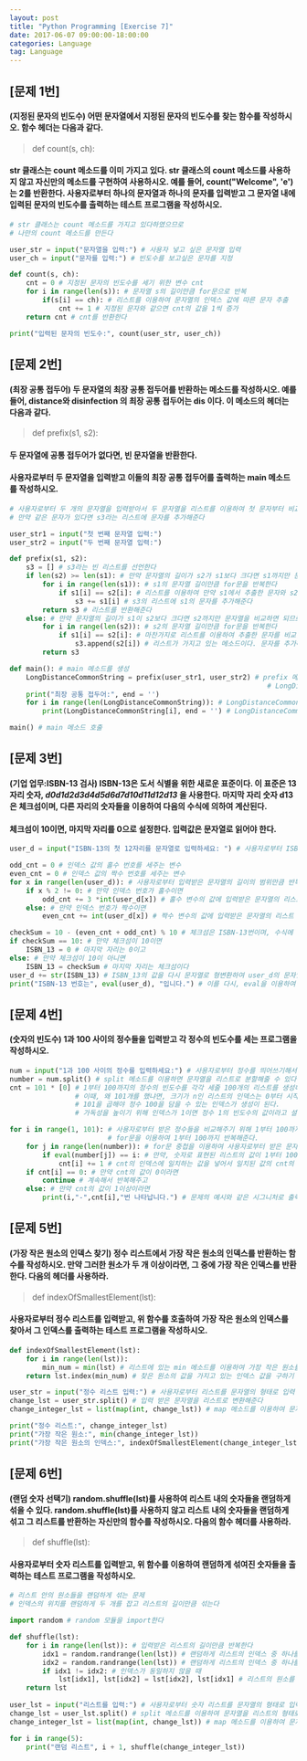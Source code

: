 ```yaml
---
layout: post
title: "Python Programming [Exercise 7]"
date: 2017-06-07 09:00:00-18:00:00
categories: Language
tag: Language
---
```


## [문제 1번] 
#### (지정된 문자의 빈도수) 어떤 문자열에서 지정된 문자의 빈도수를 찾는 함수를 작성하시오. 함수 헤더는 다음과 같다.
> def count(s, ch): 

#### str 클래스는 count 메소드를 이미 가지고 있다. str 클래스의 count 메소드를 사용하지 않고 자신만의 메소드를 구현하여 사용하시오. 예를 들어, count("Welcome", 'e')는 2를 반환한다. 사용자로부터 하나의 문자열과 하나의 문자를 입력받고 그 문자열 내에 입력된 문자의 빈도수를 출력하는 테스트 프로그램을 작성하시오.
```python
# str 클래스는 count 메소드를 가지고 있다하였으므로 
# 나만의 count 메소드를 만든다

user_str = input("문자열을 입력:") # 사용자 넣고 싶은 문자열 입력
user_ch = input("문자를 입력:") # 빈도수를 보고싶은 문자를 지정

def count(s, ch):
    cnt = 0 # 지정된 문자의 빈도수를 세기 위한 변수 cnt
    for i in range(len(s)): # 문자열 s의 길이만큼 for문으로 반복
        if(s[i] == ch): # 리스트를 이용하여 문자열의 인덱스 값에 따른 문자 추출
            cnt += 1 # 지정된 문자와 같으면 cnt의 값을 1씩 증가
    return cnt # cnt를 반환한다

print("입력된 문자의 빈도수:", count(user_str, user_ch))
```

## [문제 2번] 
#### (최장 공통 접두어) 두 문자열의 최장 공통 접두어를 반환하는 메소드를 작성하시오. 예를 들어, distance와 disinfection 의 최장 공통 접두어는 dis 이다. 이 메소드의 헤더는 다음과 같다. 
> def prefix(s1, s2):

#### 두 문자열에 공통 접두어가 없다면, 빈 문자열을 반환한다.
#### 사용자로부터 두 문자열을 입력받고 이들의 최장 공통 접두어를 출력하는 main 메소드를 작성하시오.
```python
# 사용자로부터 두 개의 문자열을 입력받아서 두 문자열을 리스트를 이용하여 첫 문자부터 비교를 시작하며
# 만약 같은 문자가 있다면 s3라는 리스트에 문자를 추가해준다

user_str1 = input("첫 번째 문자열 입력:")
user_str2 = input("두 번째 문자열 입력:")

def prefix(s1, s2): 
    s3 = [] # s3라는 빈 리스트를 선언한다
    if len(s2) >= len(s1): # 만약 문자열의 길이가 s2가 s1보다 크다면 s1까지만 문자열을 비교하면 되므로
        for i in range(len(s1)): # s1의 문자열 길이만큼 for문을 반복한다
            if s1[i] == s2[i]: # 리스트를 이용하여 만약 s1에서 추출한 문자와 s2에서 추출한 문자와 같다면
                s3 += s1[i] # s3의 리스트에 s1의 문자를 추가해준다
        return s3 # 리스트를 반환해준다
    else: # 만약 문자열의 길이가 s1이 s2보다 크다면 s2까지만 문자열을 비교하면 되므로
        for i in range(len(s2)): # s2의 문자열 길이만큼 for문을 반복한다
            if s1[i] == s2[i]: # 마찬가지로 리스트를 이용하여 추출한 문자를 비교한다
                s3.append(s2[i]) # 리스트가 가지고 있는 메소드이다. 문자를 추가해주는 기능이 있다
        return s3

def main(): # main 메소드를 생성
    LongDistanceCommonString = prefix(user_str1, user_str2) # prefix 메소드에서 반환된 s3 리스트 값을 
                                                               # LongDistanceCommonString이라는 변수에 할당
    print("최장 공통 접두어:", end = '')
    for i in range(len(LongDistanceCommonString)): # LongDistanceCommonString의 길이만큼 for문을 이용하여반복
        print(LongDistanceCommonString[i], end = '') # LongDistanceCommonString의 문자를 띄어쓰기 없이 출력해준다

main() # main 메소드 호출
```

## [문제 3번]
#### (기업 업무:ISBN-13 검사) ISBN-13은 도서 식별을 위한 새로운 표준이다. 이 표준은 13자리 숫자, _d0d1d2d3d4d5d6d7d10d11d12d13_ 을 사용한다. 마지막 자리 숫자 d13은 체크섬이며, 다른 자리의 숫자들을 이용하여 다음의 수식에 의하여 계산된다.
#### 체크섬이 10이면, 마지막 자리를 0으로 설정한다. 입력값은 문자열로 읽어야 한다.
```python
user_d = input("ISBN-13의 첫 12자리를 문자열로 입력하세요: ") # 사용자로부터 ISBN의 12자리를 입력 받는다

odd_cnt = 0 # 인덱스 값의 홀수 번호를 세주는 변수
even_cnt = 0 # 인덱스 값의 짝수 번호를 세주는 변수
for x in range(len(user_d)): # 사용자로부터 입력받은 문자열의 길이의 범위만큼 반복한다
    if x % 2 != 0: # 만약 인덱스 번호가 홀수이면
        odd_cnt += 3 *int(user_d[x]) # 홀수 변수의 값에 입력받은 문자열의 리스트 원소의 값을 정수형으로 변환하여 3만큼 곱해서 더해준다
    else: # 만약 인덱스 번호가 짝수이면
        even_cnt += int(user_d[x]) # 짝수 변수의 값에 입력받은 문자열의 리스트 원소의 값을 정수형으로 변환하여 더해준다

checkSum = 10 - (even_cnt + odd_cnt) % 10 # 체크섬은 ISBN-13번이며, 수식에 의해 계산된 결과이다
if checkSum == 10: # 만약 체크섬이 10이면
    ISBN_13 = 0 # 마지막 자리는 0이고
else: # 만약 체크섬이 10이 아니면
    ISBN_13 = checkSum # 마지막 자리는 체크섬이다
user_d += str(ISBN_13) # ISBN_13의 값을 다시 문자열로 형변환하여 user_d의 문자열에 추가해준다
print("ISBN-13 번호는", eval(user_d), "입니다.") # 이를 다시, eval을 이용하여 숫자로 표현하여 출력한다
```

## [문제 4번]
#### (숫자의 빈도수) 1과 100 사이의 정수들을 입력받고 각 정수의 빈도수를 세는 프로그램을 작성하시오.
```python
num = input("1과 100 사이의 정수를 입력하세요:") # 사용자로부터 정수를 띄어쓰기해서 받는다. 이때, 문자열 형태로 받는다.
number = num.split() # split 메소드를 이용하면 문자열을 리스트로 분할해줄 수 있다
cnt = 101 * [0] # 1부터 100까지의 정수의 빈도수를 각각 세줄 100개의 리스트를 생성해준다.
                # 이때, 왜 101개를 했냐면, 크기가 n인 리스트의 인덱스는 0부터 시작하여 n-1까지이므로
                # 101을 곱해야 정수 100을 담을 수 있는 인덱스가 생성이 된다.
                # 가독성을 높이기 위해 인덱스가 1이면 정수 1의 빈도수의 값이라고 설정해주었다.

for i in range(1, 101): # 사용자로부터 받은 정수들을 비교해주기 위해 1부터 100까지 하나씩 비교해주기 위해
                        # for문을 이용하여 1부터 100까지 반복해준다.
    for j in range(len(number)): # for문 중첩을 이용하여 사용자로부터 받은 문자열을 리스트로 변환하여 그 리스트의 길이만큼 반복한다.
        if eval(number[j]) == i: # 만약, 숫자로 표현된 리스트의 값이 1부터 100까지 하나씩 비교해서 같다면
            cnt[i] += 1 # cnt의 인덱스에 일치하는 값을 넣어서 일치된 값의 cnt의 값을 1만큼 증가시켜준다.
    if cnt[i] == 0: # 만약 cnt의 값이 0이라면 
        continue # 계속해서 반복해주고
    else: # 만약 cnt의 값이 1이상이라면
        print(i,"-",cnt[i],"번 나타납니다.") # 문제의 예시와 같은 시그니처로 출력해준다.
```

## [문제 5번]
#### (가장 작은 원소의 인덱스 찾기) 정수 리스트에서 가장 작은 원소의 인덱스를 반환하는 함수를 작성하시오. 만약 그러한 원소가 두 개 이상이라면, 그 중에 가장 작은 인덱스를 반환한다. 다음의 헤더를 사용하라.
> def indexOfSmallestElement(lst):

#### 사용자로부터 정수 리스트를 입력받고, 위 함수를 호출하여 가장 작은 원소의 인덱스를 찾아서 그 인덱스를 출력하는 테스트 프로그램을 작성하시오.
```python
def indexOfSmallestElement(lst):
    for i in range(len(lst)):
        min_num = min(lst) # 리스트에 있는 min 메소드를 이용하여 가장 작은 원소를 구한다
    return lst.index(min_num) # 찾은 원소의 값을 가지고 있는 인덱스 값을 구하기 위해 index 메소드를 이용한다

user_str = input("정수 리스트 입력:") # 사용자로부터 리스트를 문자열의 형태로 입력 받는다
change_lst = user_str.split() # 입력 받은 문자열을 리스트로 변환해준다
change_integer_lst = list(map(int, change_lst)) # map 메소드를 이용하여 문자열 리스트를 정수형 리스트로 변환해준다

print("정수 리스트:", change_integer_lst)
print("가장 작은 원소:", min(change_integer_lst))
print("가장 작은 원소의 인덱스:", indexOfSmallestElement(change_integer_lst))
```

## [문제 6번]
#### (랜덤 숫자 선택기) random.shuffle(lst)를 사용하여 리스트 내의 숫자들을 랜덤하게 섞을 수 있다. random.shuffle(lst)를 사용하지 않고 리스트 내의 숫자들을 랜덤하게 섞고 그 리스트를 반환하는 자신만의 함수를 작성하시오. 다음의 함수 헤더를 사용하라.
> def shuffle(lst):

#### 사용자로부터 숫자 리스트를 입력받고, 위 함수를 이용하여 랜덤하게 섞여진 숫자들을 출력하는 테스트 프로그램을 작성하시오.
```python
# 리스트 안의 원소들을 랜덤하게 섞는 문제
# 인덱스의 위치를 랜덤하게 두 개를 잡고 리스트의 길이만큼 섞는다

import random # random 모듈을 import한다

def shuffle(lst):
    for i in range(len(lst)): # 입력받은 리스트의 길이만큼 반복한다
        idx1 = random.randrange(len(lst)) # 랜덤하게 리스트의 인덱스 중 하나를 뽑는다
        idx2 = random.randrange(len(lst)) # 랜덤하게 리스트의 인덱스 중 하나를 뽑는다
        if idx1 != idx2: # 인덱스가 동일하지 않을 때
            lst[idx1], lst[idx2] = lst[idx2], lst[idx1] # 리스트의 원소를 서로 바꾼다
    return lst        
    
user_lst = input("리스트를 입력:") # 사용자로부터 숫자 리스트를 문자열의 형태로 입력받는다
change_lst = user_lst.split() # split 메소드를 이용하여 문자열을 리스트의 형태로 바꾼다
change_integer_lst = list(map(int, change_lst)) # map 메소드를 이용하여 문자열 리스트를 정수형 리스트로 변환해준다

for i in range(5):
    print("랜덤 리스트", i + 1, shuffle(change_integer_lst))
```
